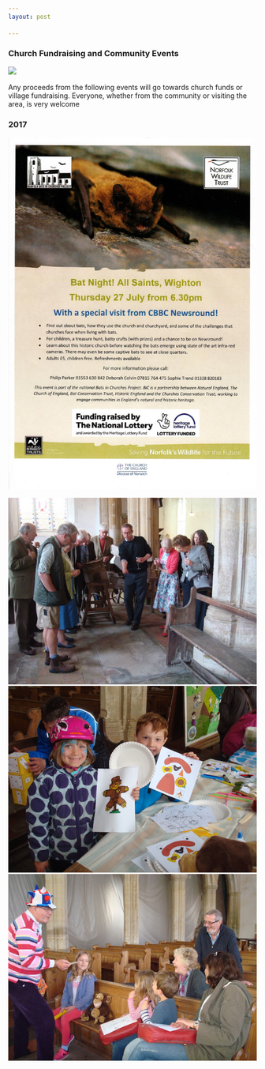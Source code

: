 ```yaml
---
layout: post

---
```



### Church Fundraising and Community Events

![](/images/events.jpg)

Any proceeds from the following events will go towards church funds or village fundraising. Everyone, whether from the community or visiting the area, is very welcome

### 2017

<img src="/images/bats.jpg" width="600px">

![](/images/mar16-1.JPG)  
![](/images/mar16-2.JPG)  
![](/images/mar16-3.JPG)  


<!-- ### 2015

*Sunday, 5th April at 10am*

An Easter Egg Hunt will take place at All Saints Church on Sunday, 5th April from 10-11am with refreshments.

*Thursday, 30 April at 11am*

A coffee morning to welcome new candidates for the Rector's post will take place at All Saints Church on Thursday, 30th April at 11am.

*Saturday 2nd to Monday 4th May*

Craft workshops and storytelling sessions with "Big Dave" will take place daily at All Saints Church throughout the Bank Holiday weekend to mark the annual village Scarecrow Festival. See posters placed around the village details for the storytelling times. On Sunday 3rd, don't miss the vintage tractors on the playing field and the children's scarecrow-making competition on the common at 2.30pm. Delicious refreshments served in the village hall and on the field from 10am
to 5pm daily.

*Sunday, 24th May at 10am*

An historical talk and tour with architectural historian and Wighton resident, Nick Trend, will take place in All Saints Church at 10am on Sunday, May 24th, following the Pentecost service at 9am.

*Sunday, 14th June at 7pm*

A choral concert by the locally-acclaimed Coro Stellante Ladies Choir, with refreshments, will take place on Sunday, June 14th at 7pm, finishing at 8.40pm. Tickets £10 (phone 01328 820183) or on the door. The programme will draw on music from the 600 years that the beautiful nave has been in existence. Doors and bar will open at 6pm. More details about the choir on [www.corostellante.org.uk](www.corostellante.org.uk).

*Saturday, 8th August at 4pm* 

A Village Tea will take place in All Saints Church on Saturday 8th August at 4pm. This will update villagers and visitors about the Restoration Project and building work progress. It will be followed by an historical talk and tour with architectural historian and Wighton resident, Nick Trend, at 4.45pm.

*Wednesday, 19th August at 4pm*

A concert by 12 Ensemble will take place in All Saints Church on Wednesday 19th August at 4pm. This virtuosic string orchestra brings together twelve of London's most exciting young chamber musicians to perform Mozart's Divertimento in F K.138, Woolrich's Ulysses Awakes and Vivaldi's The Four Seasons. Tickets £14 available through North Norfolk Music Festival ([www.northnorfolkmusicfestival.com](www.northnorfolkmusicfestival.com)) 

*Sunday, 23rd August* 

The annual Ploughman's Lunch, showcasing Mrs Temple's cheeses, will take place on Sunday 23rd August, following the Harvest Festival
 -->
